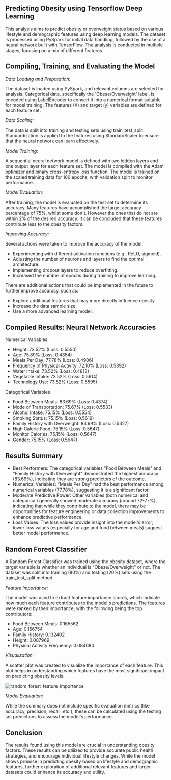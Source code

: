 ## Predicting Obesity using Tensorflow Deep Learning
This analysis aims to predict obesity or overweight status based on various lifestyle and demographic features using deep learning models. The dataset is processed using PySpark for initial data handling, followed by the use of a neural network built with TensorFlow. The analysis is conducted in multiple stages, focusing on a mix of different features.

## Compiling, Training, and Evaluating the Model
*Data Loading and Preparation:*

The dataset is loaded using PySpark, and relevant columns are selected for analysis.
Categorical data, specifically the 'Obese/Overweight' label, is encoded using LabelEncoder to convert it into a numerical format suitable for model training.
The features (X) and target (y) variables are defined for each feature set.

*Data Scaling:*

The data is split into training and testing sets using train_test_split.
Standardization is applied to the features using StandardScaler to ensure that the neural network can learn effectively.

*Model Training:*

A sequential neural network model is defined with two hidden layers and one output layer for each feature set.
The model is compiled with the Adam optimizer and binary cross-entropy loss function.
The model is trained on the scaled training data for 100 epochs, with validation split to monitor performance.

*Model Evaluation:*

After training, the model is evaluated on the test set to determine its accuracy. Many features have accomplished the target accuracy percentage of 75%, whilst some don't. However the ones that do not are within 2% of the desired accuracy. 
It can be concluded that these features contribute less to the obesity factors.

*Improving Accuracy:*

Several actions were taken to improve the accuracy of the model:
* Experimenting with different activation functions (e.g., ReLU, sigmoid).
* Adjusting the number of neurons and layers to find the optimal architecture.
* Implementing dropout layers to reduce overfitting.
* Increased the number of epochs during training to improve learning.

There are additional actions that could be implemented in the future to further improve accuracy, such as:
* Explore additional features that may more directly influence obesity.
* Increase the data sample size.
* Use a more advanced learning model.

## Compiled Results: Neural Network Accuracies
Numerical Variables
* Height: 73.52% (Loss: 0.5550)
* Age: 75.89% (Loss: 0.4354)
* Meals Per Day: 77.78% (Loss: 0.4906)
* Frequency of Physical Activity: 72.10% (Loss: 0.5392)
* Water Intake: 73.52% (Loss: 0.4813)
* Vegetable Intake: 73.52% (Loss: 0.5614)
* Technology Use: 73.52% (Loss: 0.5595)

Categorical Variables
* Food Between Meals: 83.69% (Loss: 0.4374)
* Mode of Transportation: 75.67% (Loss: 0.5533)
* Alcohol Intake: 75.15% (Loss: 0.5554)
* Smoking Status: 75.15% (Loss: 0.5619)
* Family History with Overweight: 83.69% (Loss: 0.5327)
* High Caloric Food: 75.15% (Loss: 0.5647)
* Monitor Calories: 75.15% (Loss: 0.5647)
* Gender: 75.15% (Loss: 0.5647)

## Results Summary
* Best Performers: The categorical variables "Food Between Meals" and "Family History with Overweight" demonstrated the highest accuracy (83.69%), indicating they are strong predictors of the outcome.
* Numerical Variables: "Meals Per Day" had the best performance among numerical variables (77.78%), suggesting it is a significant factor.
* Moderate Predictive Power: Other variables (both numerical and categorical) generally showed moderate accuracy (around 72-77%), indicating that while they contribute to the model, there may be opportunities for feature engineering or data collection improvements to enhance predictive performance.
* Loss Values: The loss values provide insight into the model's error; lower loss values (especially for age and food between meals) suggest better model performance.

## Random Forest Classifier
A Random Forest Classifier was trained using the obesity dataset, where the target variable is whether an individual is "Obese/Overweight" or not.
The dataset was split into training (80%) and testing (20%) sets using the train_test_split method.

*Feature Importance:*

The model was used to extract feature importance scores, which indicate how much each feature contributes to the model's predictions.
The features were ranked by their importance, with the following being the top contributors:
* Food Between Meals: 0.165562
* Age: 0.156754
* Family History: 0.132402
* Height: 0.087969
* Physical Activity Frequency: 0.084680

*Visualization:*

A scatter plot was created to visualize the importance of each feature. This plot helps in understanding which features have the most significant impact on predicting obesity levels.

![random_forest_feature_importance](https://github.com/user-attachments/assets/5edb970b-744d-4bb6-bb47-2f6723caafed)

*Model Evaluation:*

While the summary does not include specific evaluation metrics (like accuracy, precision, recall, etc.), these can be calculated using the testing set predictions to assess the model's performance.  

## Conclusion
The results found using this model are crucial in understanding obesity factors. These results can be utilized to provide accurate public health strategies, and encourage individual lifestyle changes. While the model shows promise in predicting obesity based on lifestyle and demographic features, further exploration of additional relevant features and larger datasets could enhance its accuracy and utility.


